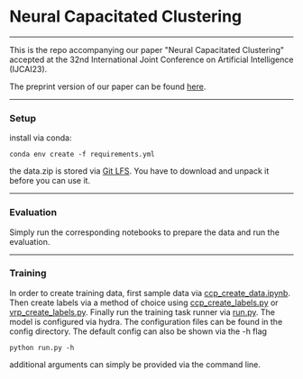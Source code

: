 # Neural Capacitated Clustering

---
This is the repo accompanying our paper 
"Neural Capacitated Clustering"
accepted at the 32nd International Joint Conference on Artificial Intelligence
(IJCAI23).

The preprint version of our paper can be found [here](https://arxiv.org/abs/2302.05134).

---


### Setup

install via conda:
````
conda env create -f requirements.yml
````
the data.zip is stored via [Git LFS](https://docs.github.com/en/repositories/working-with-files/managing-large-files/about-git-large-file-storage).
You have to download and unpack it before you can use it.


---
### Evaluation
Simply run the corresponding notebooks to prepare the data and run the evaluation.



---
### Training

In order to create training data, first sample data via [ccp_create_data.ipynb](ccp_create_data.ipynb).
Then create labels via a method of choice using 
[ccp_create_labels.py](ccp_create_labels.py) or [vrp_create_labels.py](vrp_create_labels.py).
Finally run the training task runner via [run.py](run.py). The model is configured via hydra. 
The configuration files can be found in the config directory. 
The default config can also be shown via the -h flag
````
python run.py -h
````
additional arguments can simply be provided via the command line.

